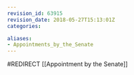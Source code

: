```yaml
---
revision_id: 63915
revision_date: 2018-05-27T15:13:01Z
categories:

aliases:
- Appointments_by_the_Senate
---
```


#REDIRECT [[Appointment by the Senate]]